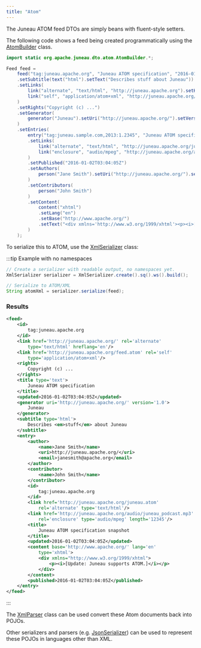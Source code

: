 ```yaml
---
title: "Atom"
---
```


The Juneau ATOM feed DTOs are simply beans with fluent-style setters.

The following code shows a feed being created programmatically using the [AtomBuilder]({{API_DOCS}}/org/apache/juneau/dto/atom/AtomBuilder.html) class.

```java
import static org.apache.juneau.dto.atom.AtomBuilder.*;

Feed feed =
    feed("tag:juneau.apache.org", "Juneau ATOM specification", "2016-01-02T03:04:05Z")
    .setSubtitle(text("html").setText("Describes stuff about Juneau"))
    .setLinks(
        link("alternate", "text/html", "http://juneau.apache.org").setHreflang("en"),
        link("self", "application/atom+xml", "http://juneau.apache.org/feed.atom")
    )
    .setRights("Copyright (c) ...")
    .setGenerator(
        generator("Juneau").setUri("http://juneau.apache.org/").setVersion("1.0")
    )
    .setEntries(
        entry("tag:juneau.sample.com,2013:1.2345", "Juneau ATOM specification snapshot", "2016-01-02T03:04:05Z")
        .setLinks(
            link("alternate", "text/html", "http://juneau.apache.org/juneau.atom"),
            link("enclosure", "audio/mpeg", "http://juneau.apache.org/audio/juneau_podcast.mp3").setLength(1337)
        )
        .setPublished("2016-01-02T03:04:05Z")
        .setAuthors(
            person("Jane Smith").setUri("http://juneau.apache.org/").setEmail("janesmith@apache.org")
        )
        .setContributors(
            person("John Smith")
        )
        .setContent(
            content("xhtml")
            .setLang("en")
            .setBase("http://www.apache.org/")
            .setText("<div xmlns='http://www.w3.org/1999/xhtml'><p><i>[Update: Juneau supports ATOM.]</i></p></div>")
        )
    );
```

To serialize this to ATOM, use the [XmlSerializer]({{API_DOCS}}/org/apache/juneau/xml/XmlSerializer.html) class:

:::tip Example with no namespaces

```java
// Create a serializer with readable output, no namespaces yet.
XmlSerializer serializer = XmlSerializer.create().sq().ws().build();

// Serialize to ATOM/XML
String atomXml = serializer.serialize(feed);
```

### Results

```xml
<feed>
    <id>
        tag:juneau.apache.org
    </id>
    <link href='http://juneau.apache.org/' rel='alternate'
        type='text/html' hreflang='en'/>
    <link href='http://juneau.apache.org/feed.atom' rel='self'
        type='application/atom+xml'/>
    <rights>
        Copyright (c) ...
    </rights>
    <title type='text'>
        Juneau ATOM specification
    </title>
    <updated>2016-01-02T03:04:05Z</updated>
    <generator uri='http://juneau.apache.org/' version='1.0'>
        Juneau
    </generator>
    <subtitle type='html'>
        Describes <em>stuff</em> about Juneau
    </subtitle>
    <entry>
        <author>
            <name>Jane Smith</name>
            <uri>http://juneau.apache.org/</uri>
            <email>janesmith@apache.org</email>
        </author>
        <contributor>
            <name>John Smith</name>
        </contributor>
        <id>
            tag:juneau.apache.org
        </id>
        <link href='http://juneau.apache.org/juneau.atom'
            rel='alternate' type='text/html'/>
        <link href='http://juneau.apache.org/audio/juneau_podcast.mp3'
            rel='enclosure' type='audio/mpeg' length='12345'/>
        <title>
            Juneau ATOM specification snapshot
        </title>
        <updated>2016-01-02T03:04:05Z</updated>
        <content base='http://www.apache.org/' lang='en'
            type='xhtml'>
            <div xmlns="http://www.w3.org/1999/xhtml">
                <p><i>[Update: Juneau supports ATOM.]</i></p>
            </div>
        </content>
        <published>2016-01-02T03:04:05Z</published>
    </entry>
</feed>
```
:::

The [XmlParser]({{API_DOCS}}/org/apache/juneau/xml/XmlParser.html) class can be used convert these Atom documents back into POJOs.

Other serializers and parsers (e.g. [JsonSerializer]({{API_DOCS}}/org/apache/juneau/json/JsonSerializer.html)) can be used to
represent these POJOs in languages other than XML.
